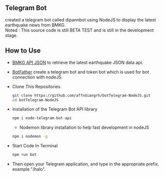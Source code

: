 ## Telegram Bot 
created a telegram bot called dipannbot using NodeJS to display the latest earthquake news from BMKG.\
Noted : This source code is still BETA TEST and is still in the development stage.

## How to Use

- [BMKG API JSON](https://data.bmkg.go.id/) to retrieve the latest earthquake JSON data api.
- [BotFather](https://t.me/@BotFather) create a telegram bot and token bot which is used for bot connection with nodeJS.
- Clone This Repositories
  
  ```bash
  git clone https://github.com/affndiangrh/botTelegram-NodeJS.git
  cd botTelegram-NodeJS
  ```

- Installation of the Telegram Bot API library

  ```bash
  npm i node-telegram-bot-api
  ```

  - Nodemon library installation to help fast development in nodeJS

  ```bash
  npm i nodemon -g
  ```

- Start Code In Terminal

  ```bash
  npm run bot
  ```

- Then open your Telegram application, and type in the appropriate prefix. example "/halo".
